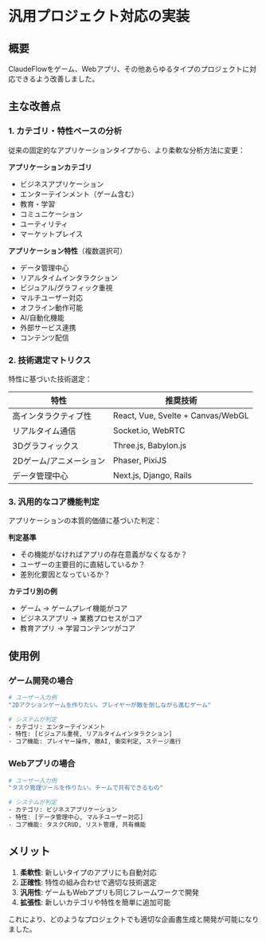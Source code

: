# 汎用プロジェクト対応の実装

## 概要

ClaudeFlowをゲーム、Webアプリ、その他あらゆるタイプのプロジェクトに対応できるよう改善しました。

## 主な改善点

### 1. カテゴリ・特性ベースの分析

従来の固定的なアプリケーションタイプから、より柔軟な分析方法に変更：

**アプリケーションカテゴリ**
- ビジネスアプリケーション
- エンターテインメント（ゲーム含む）
- 教育・学習
- コミュニケーション
- ユーティリティ
- マーケットプレイス

**アプリケーション特性**（複数選択可）
- データ管理中心
- リアルタイムインタラクション
- ビジュアル/グラフィック重視
- マルチユーザー対応
- オフライン動作可能
- AI/自動化機能
- 外部サービス連携
- コンテンツ配信

### 2. 技術選定マトリクス

特性に基づいた技術選定：

| 特性 | 推奨技術 |
|------|----------|
| 高インタラクティブ性 | React, Vue, Svelte + Canvas/WebGL |
| リアルタイム通信 | Socket.io, WebRTC |
| 3Dグラフィックス | Three.js, Babylon.js |
| 2Dゲーム/アニメーション | Phaser, PixiJS |
| データ管理中心 | Next.js, Django, Rails |

### 3. 汎用的なコア機能判定

アプリケーションの本質的価値に基づいた判定：

**判定基準**
- その機能がなければアプリの存在意義がなくなるか？
- ユーザーの主要目的に直結しているか？
- 差別化要因となっているか？

**カテゴリ別の例**
- ゲーム → ゲームプレイ機能がコア
- ビジネスアプリ → 業務プロセスがコア
- 教育アプリ → 学習コンテンツがコア

## 使用例

### ゲーム開発の場合

```bash
# ユーザー入力例
"2Dアクションゲームを作りたい。プレイヤーが敵を倒しながら進むゲーム"

# システムが判定
- カテゴリ: エンターテインメント
- 特性: [ビジュアル重視, リアルタイムインタラクション]
- コア機能: プレイヤー操作, 敵AI, 衝突判定, ステージ進行
```

### Webアプリの場合

```bash
# ユーザー入力例
"タスク管理ツールを作りたい。チームで共有できるもの"

# システムが判定
- カテゴリ: ビジネスアプリケーション
- 特性: [データ管理中心, マルチユーザー対応]
- コア機能: タスクCRUD, リスト管理, 共有機能
```

## メリット

1. **柔軟性**: 新しいタイプのアプリにも自動対応
2. **正確性**: 特性の組み合わせで適切な技術選定
3. **汎用性**: ゲームもWebアプリも同じフレームワークで開発
4. **拡張性**: 新しいカテゴリや特性を簡単に追加可能

これにより、どのようなプロジェクトでも適切な企画書生成と開発が可能になりました。